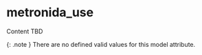 # metronida_use
Content TBD


{: .note }
There are no defined valid values for this model attribute.
